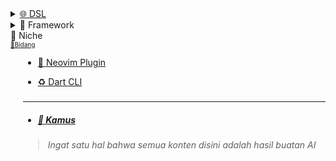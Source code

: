 <details>
  <summary>
    <a href="../domain-spesifik/dsl/nix/README.md">
  🌐 DSL
    </a>
  </summary>

<div style="font-size: 10px;">
    <a href="../konsep/domain/README.md">
📍Domain Spesifik Languages
</div>

  <div style=
  "padding-left: 20px">
  <details>
    <summary>
    <a href=
    "../domain-spesifik/system/README.md">
    ⚙️ System
    </a>
    </summary>
    <div style=
    "padding-left: 20px">
      <ul>
            <li>
            <a href=
    "../domain-spesifik/system/C/README.md"
    >🧬 C/C++
            </a>
            </li>
      </ul>
    </div>
    <div style=
    "padding-left: 20px">
      <ul>
            <li>
            <a href=
    "../domain-spesifik/system/Rust/README.md"
    >🦀 Rust
            </a>
            </li>
      </ul>
    </div>
  </details>

#

  <details>
    <summary>
    <a href=
    "../domain-spesifik/embeddeble/README.md"
    >🧩 Embedded and Scripting
    </a>
    </summary>
    <div style=
            "padding-left: 20px"
            >
      <ul>
        <li>
        <a href=
                "../domain-spesifik/embeddeble/lua/README.md">🌙 Lua
        </a></li>
            <li><a href=
                "../domain-spesifik/embeddeble/bash/README.md">🖥️ Bash/Shell
            </a></li>
      </ul>
    </div>
  </details>

#

  <details>
    <summary>
    <a href=
    "../domain-spesifik/ai-ml/README.md"
    >🤖 AI & 🧠 ML
    </a>
    </summary>
    <div style=
            "padding-left: 20px"
            >
      <ul>
        <li>
        <a href=
                "../domain-spesifik/ai-ml/R/README.md">📊 R
        </a></li>
            <li><a href=
                "../domain-spesifik/ai-ml/python/README.md">🐍 Python
            </a></li>
      </ul>
    </div>
  </details>

#

  <details>
    <summary><a href="../domain-spesifik/mobile/README.md"
    >📱 Mobile
    </a></summary>
    <div style=
    "padding-left: 20px">
      <ul>
        <li>
        <a href="../domain-spesifik/mobile/google/dart/README.md/#1-pondasi-dart"
        >🧊 Dart
        </a>
        </li>
      </ul>
    </div>
  </details>

#

  <details>
    <summary><a href="../domain-spesifik/crypto/README.md"
    >🪙 Crypto
    </a></summary>
    <div style=
    "padding-left: 20px">
      <ul>
        <li>
        <a href="../domain-spesifik/crypto/solidity/README.md"
        >Solidity
        </a>
        </li>
      </ul>
    </div>
  </details>

#

  </div>
<h3 id="satu"></h3>
</details>

<details>
  <summary>🧰 Framework</summary>

<div style="font-size: 10px;">
    <a href="../framework/README.md">
 ℹ️ About
</div>

  <div style=
  "padding-left: 20px">
    <a href="../framework/flutter/README.md">
    🦋 Flutter
    </a>
    </div>
  <div style=
  "padding-left: 20px">
    <a href="../framework/love2d/README.md">
   ❤️ Love2D
    </a>
 </div>
</details

<details>
  <summary>
  🎯 Niche
    </summary>
    <div style="font-size: 10px;">
    <a href="../konsep/domain/README.md#niche">
 🚀Bidang
</div>

  <div style=
  "padding-left: 20px">
      <ul>
        <li>
    <a href="../domain-spesifik/embeddeble/lua/nich/plugin/neovim/README.md">
    📝 Neovim Plugin
    </a>
        </li>
      </ul>
      <ul>
        <li>
    <a href="../domain-spesifik/mobile/google/dart/nich/cli/README.md">
    ♻️ Dart CLI
    </a>
        </li>
      </ul>
   </summary>

<h3 id="batas"></h3>

</details>

---

- ##### [📖 Kamus](../kamus/README.md)

> _Ingat satu hal bahwa semua konten disini adalah hasil buatan AI_

<!-- <details>
  <summary>ℹ️ Tentang</summary>

**[Ke Atas](#)**

</details>

### -->
